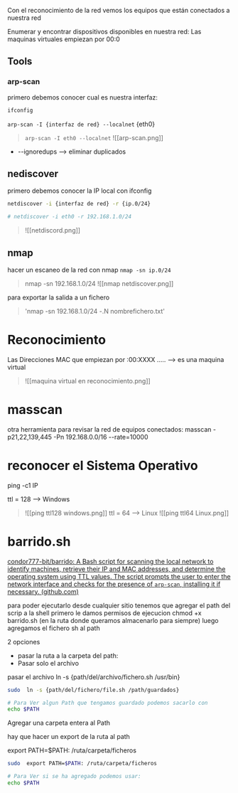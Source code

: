 Con el reconocimiento de la red vemos los equipos que están conectados a nuestra red

Enumerar y encontrar  dispositivos  disponibles en nuestra red:
Las maquinas virtuales empiezan por 00:0

## Tools
### arp-scan
primero debemos conocer cual es nuestra interfaz:

```sh fold:"comando ifconfig"
ifconfig
```

`arp-scan -I {interfaz de red} --localnet` {eth0}
>  `arp-scan -I eth0 --localnet` 
>  ![[arp-scan.png]]

- --ignoredups --> eliminar duplicados
## nediscover
primero debemos conocer la IP local con ifconfig
```sh fold:"Netdiscover"
netdiscover -i {interfaz de red} -r {ip.0/24}

# netdiscover -i eth0 -r 192.168.1.0/24
```
> ![[netdiscord.png]]



## nmap

hacer un escaneo de la red con nmap
`nmap -sn ip.0/24`
>nmap -sn 192.168.1.0/24
>![[nmap netdiscover.png]]

para exportar la salida a un fichero
> 'nmap -sn 192.168.1.0/24 -.N nombrefichero.txt'


# Reconocimiento

Las Direcciones MAC que empiezan por :00:XXXX ..... --> es una maquina virtual
> ![[maquina virtual en reconocimiento.png]]
# masscan
otra herramienta para revisar la red de equipos conectados:
masscan -p21,22,139,445 -Pn 192.168.0.0/16 --rate=10000
# reconocer el Sistema Operativo
ping -c1  IP


ttl = 128 --> Windows
> ![[ping ttl128 windows.png]]
ttl = 64 --> Linux
> ![[ping ttl64 Linux.png]]


# barrido.sh
[condor777-bit/barrido: A Bash script for scanning the local network to identify machines, retrieve their IP and MAC addresses, and determine the operating system using TTL values. The script prompts the user to enter the network interface and checks for the presence of `arp-scan`, installing it if necessary. (github.com)](https://github.com/condor777-bit/barrido)

para poder ejecutarlo desde cualquier sitio tenemos que agregar el path del scrip a la shell
primero le damos permisos de ejecucion
chmod +x barrido.sh (en la ruta donde queramos almacenarlo para siempre)
luego agregamos el fichero sh al path


2 opciones 
- pasar la ruta a la carpeta del path:
- Pasar solo el archivo

pasar el archivo 
ln -s {path/del/archivo/fichero.sh /usr/bin}
```sh fold:"agregar fichero a path"
sudo  ln -s {path/del/fichero/file.sh /path/guardados}

# Para Ver algun Path que tengamos guardado podemos sacarlo con 
echo $PATH
``` 


Agregar una carpeta entera al Path

hay que hacer un export de la ruta al path

export PATH=$PATH: /ruta/carpeta/ficheros

```sh fold:"agregar carpeta completa al path"
sudo  export PATH=$PATH: /ruta/carpeta/ficheros

# Para Ver si se ha agregado podemos usar:
echo $PATH 
``` 